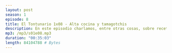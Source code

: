 ```yaml
---
layout: post
season: 1
episode: 8
title: El Tontunario 1x08 - Alta cocina y tamagotchis
description: En este episodio charlamos, entre otras cosas, sobre recetas de alta cocina y juguetes electrónicos del pasado
mp3: /mp3/s01e08.mp3
duration: "00:35:03"
length: 84104788 # Bytes
---
```

